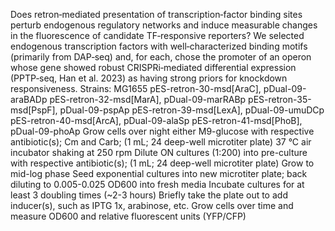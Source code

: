 Does retron‑mediated presentation of transcription‑factor binding sites perturb endogenous regulatory networks and induce measurable changes in the fluorescence of candidate TF‑responsive reporters? 
We selected endogenous transcription factors with well‑characterized binding motifs (primarily from DAP‑seq) and, for each, chose the promoter of an operon whose gene showed robust CRISPRi‑mediated differential expression (PPTP‑seq, Han et al. 2023) as having strong priors for knockdown responsiveness.
Strains: MG1655
pES-retron-30-msd[AraC], pDual-09-araBADp
pES-retron-32-msd[MarA], pDual-09-marRABp
pES-retron-35-msd[PspF], pDual-09-pspAp
pES-retron-39-msd[LexA], pDual-09-umuDCp
pES-retron-40-msd[ArcA], pDual-09-alaSp
pES-retron-41-msd[PhoB], pDual-09-phoAp
Grow cells over night either M9-glucose with respective antibiotic(s); Cm and Carb; (1 mL; 24 deep-well microtiter plate)
37 °C air incubator shaking at 250 rpm
Dilute ON cultures (1:200) into pre-culture with respective antibiotic(s); (1 mL; 24 deep-well microtiter plate)
Grow to mid-log phase
Seed exponential cultures into new microtiter plate; back diluting to 0.005-0.025 OD600 into fresh media
Incubate cultures for at least 3 doubling times (~2-3 hours)
Briefly take the plate out to add inducer(s), such as IPTG 1x, arabinose, etc. 
Grow cells over time and measure OD600 and relative fluorescent units (YFP/CFP)